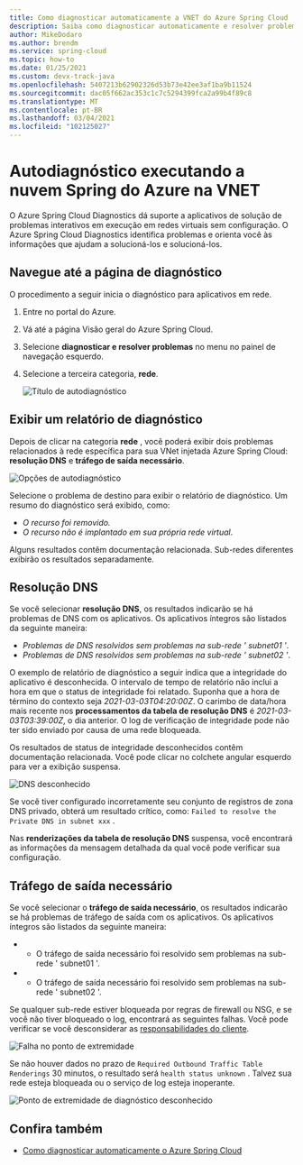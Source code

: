 ```yaml
---
title: Como diagnosticar automaticamente a VNET do Azure Spring Cloud
description: Saiba como diagnosticar automaticamente e resolver problemas no Azure Spring Cloud em execução na VNET.
author: MikeDodaro
ms.author: brendm
ms.service: spring-cloud
ms.topic: how-to
ms.date: 01/25/2021
ms.custom: devx-track-java
ms.openlocfilehash: 5407213b62902326d53b73e42ee3af1ba9b11524
ms.sourcegitcommit: dac05f662ac353c1c7c5294399fca2a99b4f89c8
ms.translationtype: MT
ms.contentlocale: pt-BR
ms.lasthandoff: 03/04/2021
ms.locfileid: "102125027"
---
```

# <a name="self-diagnose-running-azure-spring-cloud-in-vnet"></a>Autodiagnóstico executando a nuvem Spring do Azure na VNET
O Azure Spring Cloud Diagnostics dá suporte a aplicativos de solução de problemas interativos em execução em redes virtuais sem configuração. O Azure Spring Cloud Diagnostics identifica problemas e orienta você às informações que ajudam a solucioná-los e solucioná-los.

## <a name="navigate-to-the-diagnostics-page"></a>Navegue até a página de diagnóstico
O procedimento a seguir inicia o diagnóstico para aplicativos em rede.
1. Entre no portal do Azure.
1. Vá até a página Visão geral do Azure Spring Cloud.
1. Selecione **diagnosticar e resolver problemas** no menu no painel de navegação esquerdo.
1. Selecione a terceira categoria, **rede**.

   ![Título de autodiagnóstico](media/spring-cloud-self-diagnose-vnet/self-diagostic-title.png)

## <a name="view-a-diagnostic-report"></a>Exibir um relatório de diagnóstico
Depois de clicar na categoria **rede** , você poderá exibir dois problemas relacionados à rede específica para sua VNet injetada Azure Spring Cloud: **resolução DNS** e **tráfego de saída necessário**.

   ![Opções de autodiagnóstico](media/spring-cloud-self-diagnose-vnet/self-diagostic-dns-req-outbound-options.png)

Selecione o problema de destino para exibir o relatório de diagnóstico. Um resumo do diagnóstico será exibido, como: 

* *O recurso foi removido.*
* *O recurso não é implantado em sua própria rede virtual*.

Alguns resultados contêm documentação relacionada. Sub-redes diferentes exibirão os resultados separadamente.

## <a name="dns-resolution"></a>Resolução DNS 
Se você selecionar **resolução DNS**, os resultados indicarão se há problemas de DNS com os aplicativos.  Os aplicativos íntegros são listados da seguinte maneira:

* *Problemas de DNS resolvidos sem problemas na sub-rede ' subnet01 '*.
* *Problemas de DNS resolvidos sem problemas na sub-rede ' subnet02 '*.

O exemplo de relatório de diagnóstico a seguir indica que a integridade do aplicativo é desconhecida. O intervalo de tempo de relatório não inclui a hora em que o status de integridade foi relatado.  Suponha que a hora de término do contexto seja *2021-03-03T04:20:00Z*. O carimbo de data/hora mais recente nos **processamentos da tabela de resolução DNS** é *2021-03-03T03:39:00Z*, o dia anterior. O log de verificação de integridade pode não ter sido enviado por causa de uma rede bloqueada. 

Os resultados de status de integridade desconhecidos contêm documentação relacionada.  Você pode clicar no colchete angular esquerdo para ver a exibição suspensa.

   ![DNS desconhecido](media/spring-cloud-self-diagnose-vnet/self-diagostic-dns-unknown.png)

Se você tiver configurado incorretamente seu conjunto de registros de zona DNS privado, obterá um resultado crítico, como: `Failed to resolve the Private DNS in subnet xxx` . 

Nas **renderizações da tabela de resolução DNS** suspensa, você encontrará as informações da mensagem detalhada da qual você pode verificar sua configuração.

## <a name="required-outbound-traffic"></a>Tráfego de saída necessário 

Se você selecionar o **tráfego de saída necessário**, os resultados indicarão se há problemas de tráfego de saída com os aplicativos.  Os aplicativos íntegros são listados da seguinte maneira:

* * O tráfego de saída necessário foi resolvido sem problemas na sub-rede ' subnet01 '.
* * O tráfego de saída necessário foi resolvido sem problemas na sub-rede ' subnet02 '.

Se qualquer sub-rede estiver bloqueada por regras de firewall ou NSG, e se você não tiver bloqueado o log, encontrará as seguintes falhas. Você pode verificar se você desconsiderar as [responsabilidades do cliente](spring-cloud-vnet-customer-responsibilities.md).
    
   ![Falha no ponto de extremidade](media/spring-cloud-self-diagnose-vnet/self-diagostic-endpoint-failed.png)

Se não houver dados no prazo de `Required Outbound Traffic Table Renderings` 30 minutos, o resultado será `health status unknown` . Talvez sua rede esteja bloqueada ou o serviço de log esteja inoperante.

   ![Ponto de extremidade de diagnóstico desconhecido](media/spring-cloud-self-diagnose-vnet/self-diagostic-endpoint-unknown.png)

## <a name="see-also"></a>Confira também
* [Como diagnosticar automaticamente o Azure Spring Cloud](spring-cloud-howto-self-diagnose-solve.md)